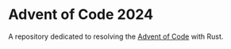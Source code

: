 # Advent of Code 2024

A repository dedicated to resolving the [Advent of Code](https://adventofcode.com) with Rust.

